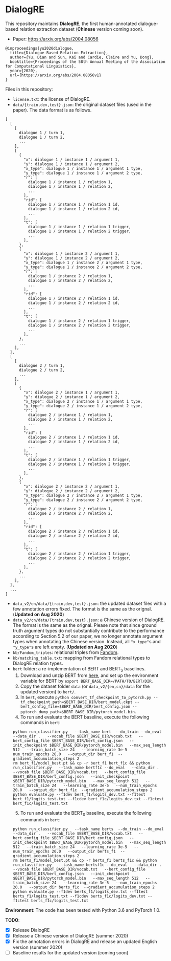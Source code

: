DialogRE
=====

This repository maintains **DialogRE**, the first human-annotated dialogue-based relation extraction dataset (**Chinese** version coming soon).

* Paper: https://arxiv.org/abs/2004.08056
```
@inproceedings{yu2020dialogue,
  title={Dialogue-Based Relation Extraction},
  author={Yu, Dian and Sun, Kai and Cardie, Claire and Yu, Dong},
  booktitle={Proceedings of the 58th Annual Meeting of the Association for Computational Linguistics},
  year={2020},
  url={https://arxiv.org/abs/2004.08056v1}
}
```

Files in this repository:

* ```license.txt```: the license of DialogRE.
* ```data/{train,dev,test}.json```: the original dataset files (used in the paper). The data format is as follows.
```
[
  [
    [
      dialogue 1 / turn 1,
      dialogue 1 / turn 2,
      ...
    ],
    [
      {
        "x": dialogue 1 / instance 1 / argument 1,
        "y": dialogue 1 / instance 1 / argument 2,
        "x_type": dialogue 1 / instance 1 / argument 1 type,
        "y_type": dialogue 1 / instance 1 / argument 2 type,
        "r": [
          dialogue 1 / instance 1 / relation 1,
          dialogue 1 / instance 1 / relation 2,
          ...
        ],
        "rid": [
          dialogue 1 / instance 1 / relation 1 id,
          dialogue 1 / instance 1 / relation 2 id,
          ...
        ],
        "t": [
          dialogue 1 / instance 1 / relation 1 trigger,
          dialogue 1 / instance 1 / relation 2 trigger,
          ...
        ],
      },
      {
        "x": dialogue 1 / instance 2 / argument 1,
        "y": dialogue 1 / instance 2 / argument 2,
        "x_type": dialogue 1 / instance 2 / argument 1 type,
        "y_type": dialogue 1 / instance 2 / argument 2 type,
        "r": [
          dialogue 1 / instance 2 / relation 1,
          dialogue 1 / instance 2 / relation 2,
          ...
        ],
        "rid": [
          dialogue 1 / instance 2 / relation 1 id,
          dialogue 1 / instance 2 / relation 2 id,
          ...
        ],
        "t": [
          dialogue 1 / instance 2 / relation 1 trigger,
          dialogue 1 / instance 2 / relation 2 trigger,
          ...
        ],
      },
      ...
    ],
  ],
  [
    [
      dialogue 2 / turn 1,
      dialogue 2 / turn 2,
      ...
    ],
    [
      {
        "x": dialogue 2 / instance 1 / argument 1,
        "y": dialogue 2 / instance 1 / argument 2,
        "x_type": dialogue 2 / instance 1 / argument 1 type,
        "y_type": dialogue 2 / instance 1 / argument 2 type,
        "r": [
          dialogue 2 / instance 1 / relation 1,
          dialogue 2 / instance 1 / relation 2,
          ...
        ],
        "rid": [
          dialogue 2 / instance 1 / relation 1 id,
          dialogue 2 / instance 1 / relation 2 id,
          ...
        ],
        "t": [
          dialogue 2 / instance 1 / relation 1 trigger,
          dialogue 2 / instance 1 / relation 2 trigger,
          ...
        ],
      },
      {
        "x": dialogue 2 / instance 2 / argument 1,
        "y": dialogue 2 / instance 2 / argument 2,
        "x_type": dialogue 2 / instance 2 / argument 1 type,
        "y_type": dialogue 2 / instance 2 / argument 2 type,
        "r": [
          dialogue 2 / instance 2 / relation 1,
          dialogue 2 / instance 2 / relation 2,
          ...
        ],
        "rid": [
          dialogue 2 / instance 2 / relation 1 id,
          dialogue 2 / instance 2 / relation 2 id,
          ...
        ],
        "t": [
          dialogue 2 / instance 2 / relation 1 trigger,
          dialogue 2 / instance 2 / relation 2 trigger,
          ...
        ],
      },
      ...
    ],
  ],
  ...
]
```

* ```data_v2/en/data/{train,dev,test}.json```: the updated dataset files with a few annotation errors fixed. The format is the same as the orignal. (**Updated on Aug 2020**)
* ```data_v2/cn/data/{train,dev,test}.json```: a Chinese version of DialogRE. The format is the same as the orignal. Please note that since ground truth argument types do not substantially contribute to the performance according to Section 5.2 of our paper, we no longer annotate argument types when annotating the Chinese version. Instead, all ```"x_type"```s and ```"y_type"```s are left empty. (**Updated on Aug 2020**)
* ```kb/Fandom_triples```: relational triples from [Fandom](https://friends.fandom.com/wiki/Friends_Wiki).
* ```kb/matching_table.txt```: mapping from Fandom relational types to DialogRE relation types.
* ```bert``` folder: a re-implementation of BERT and BERT<sub>S</sub> baselines.
  1. Download and unzip BERT from [here](https://github.com/google-research/bert), and set up the environment variable for BERT by 
  ```export BERT_BASE_DIR=/PATH/TO/BERT/DIR```. 
  2. Copy the dataset folder ```data``` (or ```data_v2/{en,cn}/data``` for the updated version) to ```bert/```.
  3. In ```bert```, execute ```python convert_tf_checkpoint_to_pytorch.py --tf_checkpoint_path=$BERT_BASE_DIR/bert_model.ckpt --bert_config_file=$BERT_BASE_DIR/bert_config.json --pytorch_dump_path=$BERT_BASE_DIR/pytorch_model.bin```.
  4. To run and evaluate the BERT baseline, execute the following commands in ```bert```:
  ```
  python run_classifier.py   --task_name bert  --do_train --do_eval   --data_dir .   --vocab_file $BERT_BASE_DIR/vocab.txt   --bert_config_file $BERT_BASE_DIR/bert_config.json   --init_checkpoint $BERT_BASE_DIR/pytorch_model.bin   --max_seq_length 512   --train_batch_size 24   --learning_rate 3e-5   --num_train_epochs 20.0   --output_dir bert_f1  --gradient_accumulation_steps 2
  rm bert_f1/model_best.pt && cp -r bert_f1 bert_f1c && python run_classifier.py   --task_name bertf1c --do_eval   --data_dir .   --vocab_file $BERT_BASE_DIR/vocab.txt   --bert_config_file $BERT_BASE_DIR/bert_config.json   --init_checkpoint $BERT_BASE_DIR/pytorch_model.bin   --max_seq_length 512   --train_batch_size 24   --learning_rate 3e-5   --num_train_epochs 20.0   --output_dir bert_f1c  --gradient_accumulation_steps 2
  python evaluate.py --f1dev bert_f1/logits_dev.txt --f1test bert_f1/logits_test.txt --f1cdev bert_f1c/logits_dev.txt --f1ctest bert_f1c/logits_test.txt
  ```
  5. To run and evaluate the BERT<sub>S</sub> baseline, execute the following commands in ```bert```:
  ```
  python run_classifier.py   --task_name berts  --do_train --do_eval   --data_dir .   --vocab_file $BERT_BASE_DIR/vocab.txt   --bert_config_file $BERT_BASE_DIR/bert_config.json   --init_checkpoint $BERT_BASE_DIR/pytorch_model.bin   --max_seq_length 512   --train_batch_size 24   --learning_rate 3e-5   --num_train_epochs 20.0   --output_dir berts_f1  --gradient_accumulation_steps 2
  rm berts_f1/model_best.pt && cp -r berts_f1 berts_f1c && python run_classifier.py   --task_name bertsf1c --do_eval   --data_dir .   --vocab_file $BERT_BASE_DIR/vocab.txt   --bert_config_file $BERT_BASE_DIR/bert_config.json   --init_checkpoint $BERT_BASE_DIR/pytorch_model.bin   --max_seq_length 512   --train_batch_size 24   --learning_rate 3e-5   --num_train_epochs 20.0   --output_dir berts_f1c  --gradient_accumulation_steps 2
  python evaluate.py --f1dev berts_f1/logits_dev.txt --f1test berts_f1/logits_test.txt --f1cdev berts_f1c/logits_dev.txt --f1ctest berts_f1c/logits_test.txt
  ```
**Environment**:
  The code has been tested with Python 3.6 and PyTorch 1.0.

**TODO**:

- [x] Release DialogRE
- [x] Release a Chinese version of DialogRE (summer 2020)
- [x] Fix the annotation errors in DialogRE and release an updated English version (summer 2020) 
- [ ] Baseline results for the updated version (coming soon)
